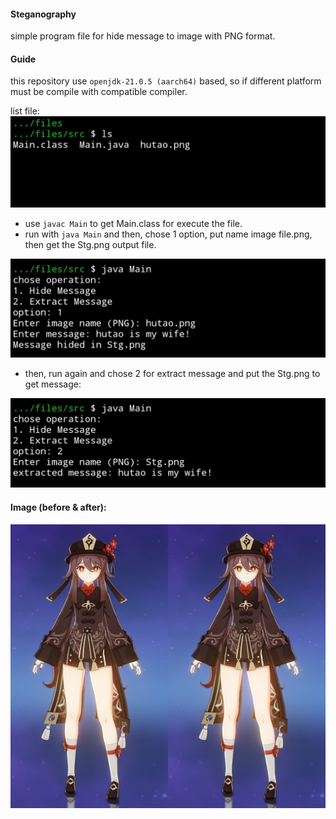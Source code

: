 #### Steganography
simple program file for hide message to image with PNG format.

#### Guide
this repository use `openjdk-21.0.5 (aarch64)` based, so if different platform must be compile with compatible compiler.
>
list file:
![](https://github.com/adivenxnataly/steganography/blob/main/assets/list.jpg)
- use `javac Main` to get Main.class for execute the file.
- run with `java Main` and then, chose 1 option, put name image file.png, then get the Stg.png output file.
>
![](https://github.com/adivenxnataly/steganography/blob/main/assets/hidemessage.jpg)

- then, run again and chose 2 for extract message and put the Stg.png to get message:
>
![](https://github.com/adivenxnataly/steganography/blob/main/assets/extractedimg.jpg)

#### Image (before & after):
<img src="https://github.com/adivenxnataly/steganography/blob/main/files/src/hutao.png" width=50% height=50%><img src="https://github.com/adivenxnataly/steganography/blob/main/files/src/Stg.png" width=50% height=50%>

